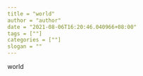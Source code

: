 ```yaml
---
title = "world"
author = "author"
date = "2021-08-06T16:20:46.040966+08:00"
tags = [""]
categories = [""]
slogan = ""
---
```


world